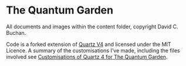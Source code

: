 # The Quantum Garden

All documents and images within the content folder, copyright David C. Buchan.

Code is a forked extension of [Quartz V4](https://quartz.jzhao.xyz) and licensed under the MIT Licence. A summary of the customisations I've made, including the files involved see [Customisations of Quartz 4 for The Quantum Garden](https://quantumgardener.info/notes/customisations-of-quartz-4-for-the-quantum-garden).
